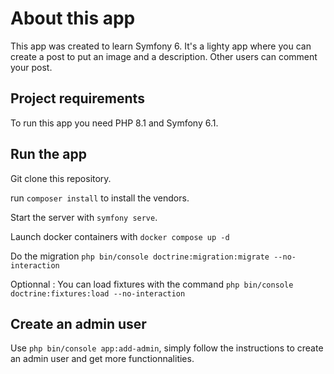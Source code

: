 # About this app
This app was created to learn Symfony 6. It's a lighty app where you can create a post to put an image and a description. Other users can comment your post.

## Project requirements
To run this app you need PHP 8.1 and Symfony 6.1.

## Run the app

Git clone this repository.

run `composer install` to install the vendors.

Start the server with `symfony serve`.

Launch docker containers with `docker compose up -d`

Do the migration `php bin/console doctrine:migration:migrate --no-interaction`

Optionnal : You can load fixtures with the command `php bin/console doctrine:fixtures:load --no-interaction`

## Create an admin user
Use `php bin/console app:add-admin`, simply follow the instructions to create an admin user and get more functionnalities.
